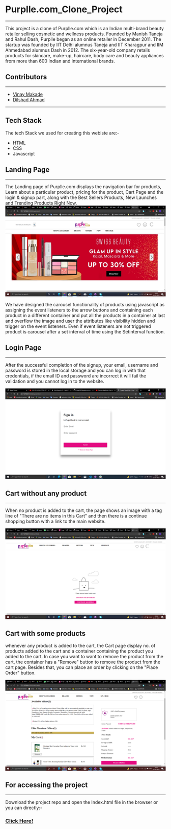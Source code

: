 # Purplle.com_Clone_Project
---
This project is a clone of Purplle.com which is an Indian multi-brand beauty retailer selling cosmetic and wellness products. Founded by Manish Taneja and Rahul Dash, Purplle began as an online retailer in December 2011. The startup was founded by IIT Delhi alumnus Taneja and IIT Kharagpur and IIM Ahmedabad alumnus Dash in 2012. The six-year-old company retails products for skincare, make-up, haircare, body care and beauty appliances from more than 600 Indian and international brands.

## Contributors
----
+ [Vinay Makade](https://github.com/Vinay2603)
+ [Dilshad Ahmad](https://github.com/dilshad09)

----
## Tech Stack

The tech Stack we used for creating this webiste are:-
+ HTML
+ CSS
+ Javascript

## Landing Page
----
The Landing page of Purplle.com displays the navigation bar for products, Learn about a particular product, pricing for the product, Cart Page and the login & signup part, along with the Best Sellers Products, New Launches and Trending Products Right Now.
![landing page](https://github.com/Vinay2603/purple.com/blob/main/img/landing_page1.png  "Logo Title Text 1")

We have designed the carousel functionality of products using javascript as assigning the event listeners to the arrow buttons and containing each product in a different container and put all the products in a container at last and overflow the image and user the attributes like visibility hidden and trigger on the event listeners. Even if event listeners are not triggered product is carousel after a set interval of time using the Setinterval function. 

## Login Page
----
After the successful completion of the signup, your email, username and password is stored in the local storage and you can log in with that credentials, if the email ID and password are incorrect it will fail the validation and you cannot log in to the website.


![landing page](https://github.com/Vinay2603/purple.com/blob/main/img/signin.png  "Logo Title Text 1")

## Cart  without any product
----
When no product is added to the cart, the page shows an image with a tag line of "There are no items in this Cart" and then there is a continue shopping button with a link to the main website.

![landing page](https://github.com/Vinay2603/purple.com/blob/main/img/cart_no_product.png  "Logo Title Text 1")

## Cart with some products

whenever any product is added to the cart, the Cart page display no. of products added to the cart and a container containing the product you added to the cart. In case you want to want to remove the product from the cart, the container has a "Remove" button to remove the product from the cart page. Besides that, you can place an order by clicking on the "Place Order" button.


![landing page](https://github.com/Vinay2603/purple.com/blob/main/img/cart_with_product.png  "Logo Title Text 1")


## For accessing the project
---
Download the project repo and open the Index.html file in the browser or you can directly:-
### [Click Here!](https://github.com/Vinay2603/purple.com/)
